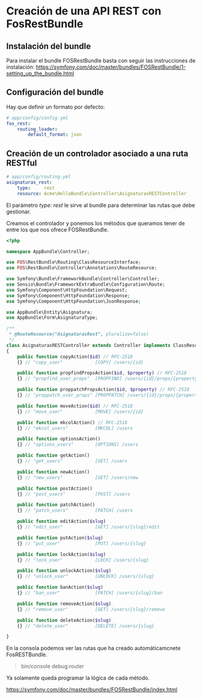 Creación de una API REST con FosRestBundle
==========================================

Instalación del bundle
----------------------

Para instalar el bundle FOSRestBundle basta con seguir las instrucciones de instalación:
https://symfony.com/doc/master/bundles/FOSRestBundle/1-setting_up_the_bundle.html


Configuración del bundle
------------------------

Hay que definir un formato por defecto:

```yml
# app/config/config.yml
fos_rest:
    routing_loader:
        default_format: json
```

Creación de un controlador asociado a una ruta RESTful 
------------------------------------------------------


```yml
# app/config/routing.yml
asignaturas_rest:
    type:     rest
    resource: Acme\HelloBundle\Controller\AsignaturasRESTController
```

El parámetro *type: rest* le sirve al bundle para determinar las rutas que debe
gestionar.


Creamos el controlador y ponemos los métodos que queramos tener de entre los 
que nos ofrece FOSRestBundle.

```php
<?php

namespace AppBundle\Controller;

use FOS\RestBundle\Routing\ClassResourceInterface;
use FOS\RestBundle\Controller\Annotations\RouteResource;

use Symfony\Bundle\FrameworkBundle\Controller\Controller;
use Sensio\Bundle\FrameworkExtraBundle\Configuration\Route;
use Symfony\Component\HttpFoundation\Request;
use Symfony\Component\HttpFoundation\Response;
use Symfony\Component\HttpFoundation\JsonResponse;

use AppBundle\Entity\Asignatura;
use AppBundle\Form\AsignaturaType;

/**
 * @RouteResource("AsignaturasRest", pluralize=false)
 */
class AsignaturasRESTController extends Controller implements ClassResourceInterface
{
    public function copyAction($id) // RFC-2518
    {} // "copy_user"            [COPY] /users/{id}

    public function propfindPropsAction($id, $property) // RFC-2518
    {} // "propfind_user_props"  [PROPFIND] /users/{id}/props/{property}

    public function proppatchPropsAction($id, $property) // RFC-2518
    {} // "proppatch_user_props" [PROPPATCH] /users/{id}/props/{property}

    public function moveAction($id) // RFC-2518
    {} // "move_user"            [MOVE] /users/{id}

    public function mkcolAction() // RFC-2518
    {} // "mkcol_users"          [MKCOL] /users

    public function optionsAction()
    {} // "options_users"        [OPTIONS] /users

    public function getAction()
    {} // "get_users"            [GET] /users

    public function newAction()
    {} // "new_users"            [GET] /users/new

    public function postAction()
    {} // "post_users"           [POST] /users

    public function patchAction()
    {} // "patch_users"          [PATCH] /users

    public function editAction($slug)
    {} // "edit_user"            [GET] /users/{slug}/edit

    public function putAction($slug)
    {} // "put_user"             [PUT] /users/{slug}

    public function lockAction($slug)
    {} // "lock_user"            [LOCK] /users/{slug}

    public function unlockAction($slug)
    {} // "unlock_user"          [UNLOCK] /users/{slug}

    public function banAction($slug)
    {} // "ban_user"             [PATCH] /users/{slug}/ban

    public function removeAction($slug)
    {} // "remove_user"          [GET] /users/{slug}/remove

    public function deleteAction($slug)
    {} // "delete_user"          [DELETE] /users/{slug}

}
```


En la consola podemos ver las rutas que ha creado automáticamcnete FosRESTBundle.

> bin/console debug:router


Ya solamente queda programar la lógica de cada método.




https://symfony.com/doc/master/bundles/FOSRestBundle/index.html